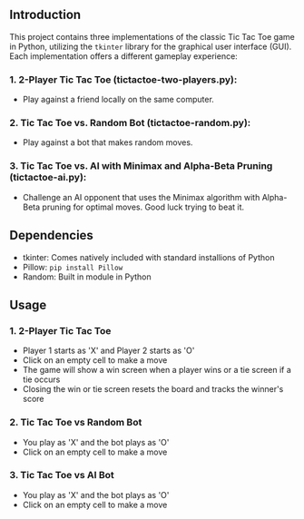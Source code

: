 ## Introduction
This project contains three implementations of the classic Tic Tac Toe game in Python, utilizing the `tkinter` library for the graphical user interface (GUI). Each implementation offers a different gameplay experience:

### 1. 2-Player Tic Tac Toe (tictactoe-two-players.py): 
- Play against a friend locally on the same computer.
### 2. Tic Tac Toe vs. Random Bot (tictactoe-random.py): 
- Play against a bot that makes random moves.
### 3. Tic Tac Toe vs. AI with Minimax and Alpha-Beta Pruning (tictactoe-ai.py): 
- Challenge an AI opponent that uses the Minimax algorithm with Alpha-Beta pruning for optimal moves. Good luck trying to beat it.

## Dependencies
- tkinter: Comes natively included with standard installions of Python
- Pillow: `pip install Pillow`
- Random: Built in module in Python

## Usage
### 1. 2-Player Tic Tac Toe
- Player 1 starts as 'X' and Player 2 starts as 'O'
- Click on an empty cell to make a move
- The game will show a win screen when a player wins or a tie screen if a tie occurs
- Closing the win or tie screen resets the board and tracks the winner's score
### 2. Tic Tac Toe vs Random Bot
- You play as 'X' and the bot plays as 'O'
- Click on an empty cell to make a move
### 3. Tic Tac Toe vs AI Bot
- You play as 'X' and the bot plays as 'O'
- Click on an empty cell to make a move